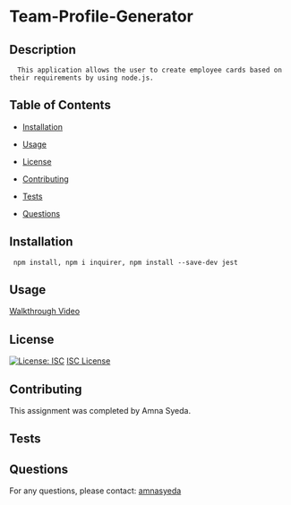   # Team-Profile-Generator
      
  ## Description
      This application allows the user to create employee cards based on their requirements by using node.js. 

  ## Table of Contents
  * [Installation](#installation)
  * [Usage](#usage)
     
  * [License](#license)
  
  * [Contributing](#contributing)
  * [Tests](#tests)
  * [Questions](#questions)

  ## Installation
     npm install, npm i inquirer, npm install --save-dev jest

  ## Usage
   [Walkthrough Video]()

  ## License
        
[![License: ISC](https://img.shields.io/badge/License-ISC-blue.svg)](https://opensource.org/licenses/ISC)
[ISC License](https://www.isc.org/licenses/)
   
  ## Contributing

  This assignment was completed by Amna Syeda.


  ## Tests



  ## Questions
For any questions, please contact: [amnasyeda](https://github.com/amnasyeda)